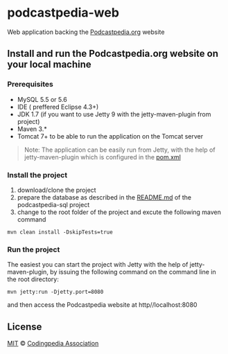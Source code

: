 podcastpedia-web
================

Web application backing the [Podcastpedia.org](http://www.podcastpedia.org) website

## Install and run the Podcastpedia.org website on your local machine

### Prerequisites
* MySQL 5.5 or 5.6 
* IDE ( preffered Eclipse 4.3+) 
* JDK 1.7 (if you want to use Jetty 9 with the jetty-maven-plugin from project)
* Maven 3.*
* Tomcat 7+ to be able to run the application on the Tomcat server

> Note: The application can be easily run from Jetty, with the help of jetty-maven-plugin which is configured in the [pom.xml](https://github.com/podcastpedia/podcastpedia-web/blob/master/pom.xml)

### Install the project
1. download/clone the project 
2. prepare the database as described in the [README.md](https://github.com/podcastpedia/podcastpedia-sql) of the podcastpedia-sql project
3. change to the root folder of the project and excute the following maven command 

```
mvn clean install -DskipTests=true
```

### Run the project
The easiest you can start the project with Jetty with the help of jetty-maven-plugin, by issuing the following command on the command line in the root directory:

```
mvn jetty:run -Djetty.port=8080
```
and then access the Podcastpedia website at http//localhost:8080

## License

[MIT](https://github.com/podcastpedia/podcastpedia-web/blob/master/LICENSE.txtE) &copy; [Codingpedia Association](http://www.codingpedia.org/about-us/)
